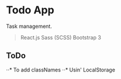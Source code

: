 # Todo App

Task management.

> React.js
> Sass (SCSS)
> Bootstrap 3

## ToDo

⋅⋅* To add classNames
⋅⋅* Usin' LocalStorage